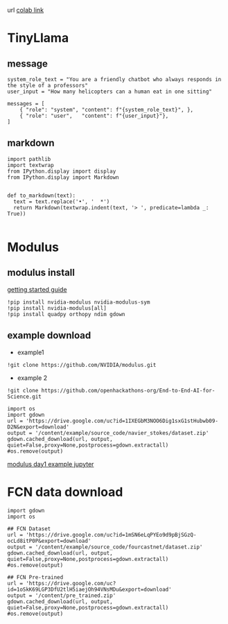 url
[colab link](https://colab.research.google.com/drive/10YgNY6NMvHYWr6d8XoPvI5SVf7W3aB8D?usp=sharing)
# TinyLlama 

## message 
```
system_role_text = "You are a friendly chatbot who always responds in the style of a professors"
user_input = "How many helicopters can a human eat in one sitting"

messages = [
    { "role": "system", "content": f"{system_role_text}", },
    { "role": "user",   "content": f"{user_input}"},
]

```
## markdown
```
import pathlib
import textwrap
from IPython.display import display
from IPython.display import Markdown


def to_markdown(text):
  text = text.replace('•', '  *')
  return Markdown(textwrap.indent(text, '> ', predicate=lambda _: True))


```

# Modulus 


## modulus install
[getting started guide](https://docs.nvidia.com/deeplearning/modulus/getting-started/index.html)

```
!pip install nvidia-modulus nvidia-modulus-sym
!pip install nvidia-modulus[all]
!pip install quadpy orthopy ndim gdown 
```
## example download 

 - example1
```
!git clone https://github.com/NVIDIA/modulus.git
```

 - example 2 
```
!git clone https://github.com/openhackathons-org/End-to-End-AI-for-Science.git

```

```
import os
import gdown 
url = 'https://drive.google.com/uc?id=1IXEGbM3NOO6Dig1sxG1stHubwb09-D2N&export=download'
output = '/content/example/source_code/navier_stokes/dataset.zip'
gdown.cached_download(url, output, quiet=False,proxy=None,postprocess=gdown.extractall)
#os.remove(output)
```

[modulus day1 example jupyter ](https://colab.research.google.com/drive/1KXtAS81_QJQ7zhXQgY0nLNhgzlNsILV9?usp=sharing)


# FCN data download
```
import gdown
import os

## FCN Dataset 
url = 'https://drive.google.com/uc?id=1mSN6eLqPYEo9d9pBjSGzQ-ocLd8itP0P&export=download'
output = '/content/example/source_code/fourcastnet/dataset.zip'
gdown.cached_download(url, output, quiet=False,proxy=None,postprocess=gdown.extractall)
#os.remove(output)

## FCN Pre-trained 
url = 'https://drive.google.com/uc?id=1oSkK69LGP3DfU2tlH5iaejOh94VNsMDu&export=download'
output = '/content/pre_trained.zip' 
gdown.cached_download(url, output, quiet=False,proxy=None,postprocess=gdown.extractall)
#os.remove(output)

```
